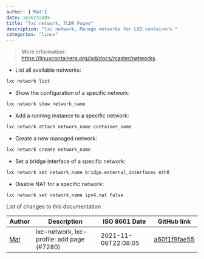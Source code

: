 ```yaml
---
author: ['Mat']
date: 1636232885
title: "lxc network, TLDR Pages"
description: "lxc network, Manage networks for LXD containers."
categories: "linux"
---
```

> More information: <https://linuxcontainers.org/lxd/docs/master/networks>.

- List all available networks:

```bash
lxc network list
```

- Show the configuration of a specific network:

```bash
lxc network show network_name
```

- Add a running instance to a specific network:

```bash
lxc network attach network_name container_name
```

- Create a new managed network:

```bash
lxc network create network_name
```

- Set a bridge interface of a specific network:

```bash
lxc network set network_name bridge.external_interfaces eth0
```

- Disable NAT for a specific network:

```bash
lxc network set network_name ipv4.nat false
```
List of changes to this documentation


Author | Description | ISO 8601 Date | GitHub link
------|-----|-----|-----
[Mat](mailto:mtausig@users.noreply.github.com) | lxc-network, lxc-profile: add page (#7280) | 2021-11-06T22:08:05 | [a60f1f9fae55](https://github.com/tldr-pages/tldr/commit/a60f1f9fae552d2b7f69a9b9206ee37d79b8dbe5)

